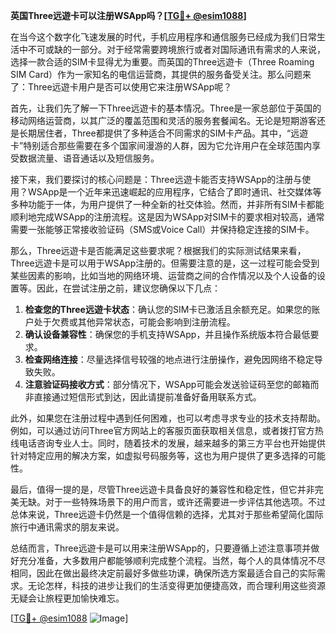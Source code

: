 **英国Three远遊卡可以注册WSApp吗？[[TG💪+ @esim1088](https://t.me/s/esim1088)]**

在当今这个数字化飞速发展的时代，手机应用程序和通信服务已经成为我们日常生活中不可或缺的一部分。对于经常需要跨境旅行或者对国际通讯有需求的人来说，选择一款合适的SIM卡显得尤为重要。而英国的Three远遊卡（Three Roaming SIM Card）作为一家知名的电信运营商，其提供的服务备受关注。那么问题来了：Three远遊卡用户是否可以使用它来注册WSApp呢？

首先，让我们先了解一下Three远遊卡的基本情况。Three是一家总部位于英国的移动网络运营商，以其广泛的覆盖范围和灵活的服务套餐闻名。无论是短期游客还是长期居住者，Three都提供了多种适合不同需求的SIM卡产品。其中，“远遊卡”特别适合那些需要在多个国家间漫游的人群，因为它允许用户在全球范围内享受数据流量、语音通话以及短信服务。

接下来，我们要探讨的核心问题是：Three远遊卡能否支持WSApp的注册与使用？WSApp是一个近年来迅速崛起的应用程序，它结合了即时通讯、社交媒体等多种功能于一体，为用户提供了一种全新的社交体验。然而，并非所有SIM卡都能顺利地完成WSApp的注册流程。这是因为WSApp对SIM卡的要求相对较高，通常需要一张能够正常接收验证码（SMS或Voice Call）并保持稳定连接的SIM卡。

那么，Three远遊卡是否能满足这些要求呢？根据我们的实际测试结果来看，Three远遊卡是可以用于WSApp注册的。但需要注意的是，这一过程可能会受到某些因素的影响，比如当地的网络环境、运营商之间的合作情况以及个人设备的设置等。因此，在尝试注册之前，建议您确保以下几点：

1. **检查您的Three远遊卡状态**：确认您的SIM卡已激活且余额充足。如果您的账户处于欠费或其他异常状态，可能会影响到注册流程。
2. **确认设备兼容性**：确保您的手机支持WSApp，并且操作系统版本符合最低要求。
3. **检查网络连接**：尽量选择信号较强的地点进行注册操作，避免因网络不稳定导致失败。
4. **注意验证码接收方式**：部分情况下，WSApp可能会发送验证码至您的邮箱而非直接通过短信形式到达，因此请提前准备好备用联系方式。

此外，如果您在注册过程中遇到任何困难，也可以考虑寻求专业的技术支持帮助。例如，可以通过访问Three官方网站上的客服页面获取相关信息，或者拨打官方热线电话咨询专业人士。同时，随着技术的发展，越来越多的第三方平台也开始提供针对特定应用的解决方案，如虚拟号码服务等，这也为用户提供了更多选择的可能性。

最后，值得一提的是，尽管Three远遊卡具备良好的兼容性和稳定性，但它并非完美无缺。对于一些特殊场景下的用户而言，或许还需要进一步评估其他选项。不过总体来说，Three远遊卡仍然是一个值得信赖的选择，尤其对于那些希望简化国际旅行中通讯需求的朋友来说。

总结而言，Three远遊卡是可以用来注册WSApp的，只要遵循上述注意事项并做好充分准备，大多数用户都能够顺利完成整个流程。当然，每个人的具体情况不尽相同，因此在做出最终决定前最好多做些功课，确保所选方案最适合自己的实际需求。无论怎样，科技的进步让我们的生活变得更加便捷高效，而合理利用这些资源无疑会让旅程更加愉快难忘。

[[TG💪+ @esim1088](https://t.me/s/esim1088) ![Image](https://i.postimg.cc/4NQfJmqS/Snipaste-2025-05-13-00-14-12.png)]